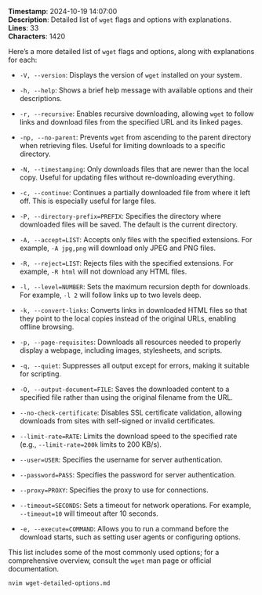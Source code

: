 **Timestamp**: 2024-10-19 14:07:00  
**Description**: Detailed list of `wget` flags and options with explanations.  
**Lines**: 33  
**Characters**: 1420  

Here’s a more detailed list of `wget` flags and options, along with explanations for each:

- `-V, --version`: Displays the version of `wget` installed on your system.

- `-h, --help`: Shows a brief help message with available options and their descriptions.

- `-r, --recursive`: Enables recursive downloading, allowing `wget` to follow links and download files from the specified URL and its linked pages.

- `-np, --no-parent`: Prevents `wget` from ascending to the parent directory when retrieving files. Useful for limiting downloads to a specific directory.

- `-N, --timestamping`: Only downloads files that are newer than the local copy. Useful for updating files without re-downloading everything.

- `-c, --continue`: Continues a partially downloaded file from where it left off. This is especially useful for large files.

- `-P, --directory-prefix=PREFIX`: Specifies the directory where downloaded files will be saved. The default is the current directory.

- `-A, --accept=LIST`: Accepts only files with the specified extensions. For example, `-A jpg,png` will download only JPEG and PNG files.

- `-R, --reject=LIST`: Rejects files with the specified extensions. For example, `-R html` will not download any HTML files.

- `-l, --level=NUMBER`: Sets the maximum recursion depth for downloads. For example, `-l 2` will follow links up to two levels deep.

- `-k, --convert-links`: Converts links in downloaded HTML files so that they point to the local copies instead of the original URLs, enabling offline browsing.

- `-p, --page-requisites`: Downloads all resources needed to properly display a webpage, including images, stylesheets, and scripts.

- `-q, --quiet`: Suppresses all output except for errors, making it suitable for scripting.

- `-O, --output-document=FILE`: Saves the downloaded content to a specified file rather than using the original filename from the URL.

- `--no-check-certificate`: Disables SSL certificate validation, allowing downloads from sites with self-signed or invalid certificates.

- `--limit-rate=RATE`: Limits the download speed to the specified rate (e.g., `--limit-rate=200k` limits to 200 KB/s).

- `--user=USER`: Specifies the username for server authentication.

- `--password=PASS`: Specifies the password for server authentication.

- `--proxy=PROXY`: Specifies the proxy to use for connections.

- `--timeout=SECONDS`: Sets a timeout for network operations. For example, `--timeout=10` will timeout after 10 seconds.

- `-e, --execute=COMMAND`: Allows you to run a command before the download starts, such as setting user agents or configuring options.

This list includes some of the most commonly used options; for a comprehensive overview, consult the `wget` man page or official documentation.

```bash
nvim wget-detailed-options.md
```
